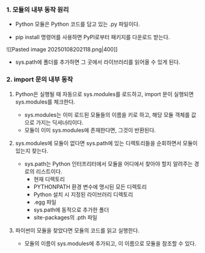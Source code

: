 ### 1. 모듈의 내부 동작 원리
- Python 모듈은 Python 코드를 담고 있는 .py 파일이다.

 - pip install 명령어를 사용하면 PyPI로부터 패키지를 다운로드 받는다.


![[Pasted image 20250108202118.png|400]]
- sys.path에 폴더를 추가하면 그 곳에서 라이브러리를 읽어올 수 있게 된다.

### 2. import 문의 내부 동작
1. Python은 실행될 때 자동으로 sys.modules를 로드하고, import 문이 실행되면 sys.modules를 체크한다.
	- sys.modules는 이미 로드된 모듈들의 이름을 키로 하고, 해당 모듈 객체를 값으로 가지는 딕셔너리이다.
	- 모듈이 이미 sys.modules에 존재한다면, 그것이 반환된다.

2. sys.modules에 모듈이 없다면 sys.path에 있는 디렉토리들을 순회하면서 모듈이 있는지 찾는다.
	- sys.path는 Python 인터프리터에서 모듈을 어디에서 찾아야 할지 알려주는 경로의 리스트이다. 
		- 현재 디렉토리
		- PYTHONPATH  환경 변수에 명시된 모든 디렉토리
		- Python 설치 시 지정된 라이브러리 디렉토리
		- .egg 파일
		- sys.path에 동적으로 추가한 폴더
		- site-packages의 .pth 파일

3. 파이썬이 모듈을 찾았다면 모듈의 코드를 읽고 실행한다.
	- 모듈의 이름이 sys.modules에 추가되고, 이 이름으로 모듈을 참조할 수 있다.
